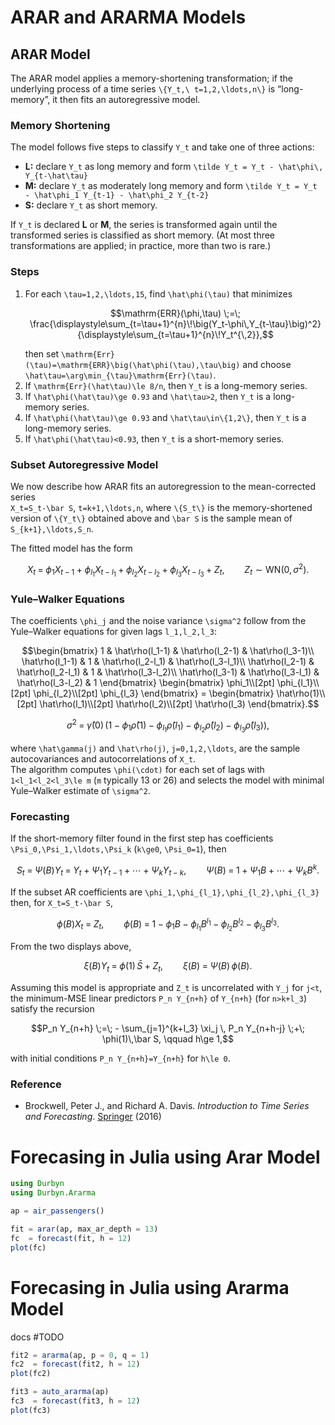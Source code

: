 # ARAR and ARARMA Models

## ARAR Model
The ARAR model applies a memory-shortening transformation; if the underlying process of a time series ``\{Y_t,\ t=1,2,\ldots,n\}`` is “long-memory”, it then fits an autoregressive model.

### Memory Shortening

The model follows five steps to classify ``Y_t`` and take one of three actions:

- **L:** declare ``Y_t`` as long memory and form ``\tilde Y_t = Y_t - \hat\phi\, Y_{t-\hat\tau}``
- **M:** declare ``Y_t`` as moderately long memory and form ``\tilde Y_t = Y_t - \hat\phi_1 Y_{t-1} - \hat\phi_2 Y_{t-2}``
- **S:** declare ``Y_t`` as short memory.

If ``Y_t`` is declared **L** or **M**, the series is transformed again until the transformed series is classified as short memory. (At most three transformations are applied; in practice, more than two is rare.)

### Steps

1. For each ``\tau=1,2,\ldots,15``, find ``\hat\phi(\tau)`` that minimizes  
   ```math
   \mathrm{ERR}(\phi,\tau) \;=\; 
   \frac{\displaystyle\sum_{t=\tau+1}^{n}\!\big(Y_t-\phi\,Y_{t-\tau}\big)^2}
        {\displaystyle\sum_{t=\tau+1}^{n}\!Y_t^{\,2}},
   ```
   then set ``\mathrm{Err}(\tau)=\mathrm{ERR}\big(\hat\phi(\tau),\tau\big)`` and choose  
   ``\hat\tau=\arg\min_{\tau}\mathrm{Err}(\tau)``.
2. If ``\mathrm{Err}(\hat\tau)\le 8/n``, then ``Y_t`` is a long-memory series.
3. If ``\hat\phi(\hat\tau)\ge 0.93`` and ``\hat\tau>2``, then ``Y_t`` is a long-memory series.
4. If ``\hat\phi(\hat\tau)\ge 0.93`` and ``\hat\tau\in\{1,2\}``, then ``Y_t`` is a long-memory series.
5. If ``\hat\phi(\hat\tau)<0.93``, then ``Y_t`` is a short-memory series.

### Subset Autoregressive Model

We now describe how ARAR fits an autoregression to the mean-corrected series  
``X_t=S_t-\bar S``, ``t=k+1,\ldots,n``, where ``\{S_t\}`` is the memory-shortened version of ``\{Y_t\}`` obtained above and ``\bar S`` is the sample mean of ``S_{k+1},\ldots,S_n``.

The fitted model has the form
```math
X_t \;=\; \phi_1 X_{t-1} \;+\; \phi_{l_1} X_{t-l_1} \;+\; \phi_{l_2} X_{t-l_2} \;+\; \phi_{l_3} X_{t-l_3} \;+\; Z_t,
\qquad Z_t \sim \mathrm{WN}(0,\sigma^2).
```

### Yule–Walker Equations

The coefficients ``\phi_j`` and the noise variance ``\sigma^2`` follow from the Yule–Walker equations for given lags ``l_1,l_2,l_3``:

```math
\begin{bmatrix}
1 & \hat\rho(l_1-1) & \hat\rho(l_2-1) & \hat\rho(l_3-1)\\
\hat\rho(l_1-1) & 1 & \hat\rho(l_2-l_1) & \hat\rho(l_3-l_1)\\
\hat\rho(l_2-1) & \hat\rho(l_2-l_1) & 1 & \hat\rho(l_3-l_2)\\
\hat\rho(l_3-1) & \hat\rho(l_3-l_1) & \hat\rho(l_3-l_2) & 1
\end{bmatrix}
\begin{bmatrix}
\phi_1\\[2pt]
\phi_{l_1}\\[2pt]
\phi_{l_2}\\[2pt]
\phi_{l_3}
\end{bmatrix}
=
\begin{bmatrix}
\hat\rho(1)\\[2pt]
\hat\rho(l_1)\\[2pt]
\hat\rho(l_2)\\[2pt]
\hat\rho(l_3)
\end{bmatrix}.
```

```math
\sigma^2 \;=\; \hat\gamma(0)\,\Big( 1 - \phi_1\hat\rho(1) - \phi_{l_1}\hat\rho(l_1) - \phi_{l_2}\hat\rho(l_2) - \phi_{l_3}\hat\rho(l_3) \Big),
```
where ``\hat\gamma(j)`` and ``\hat\rho(j)``, ``j=0,1,2,\ldots``, are the sample autocovariances and autocorrelations of ``X_t``.  
The algorithm computes ``\phi(\cdot)`` for each set of lags with ``1<l_1<l_2<l_3\le m`` (``m`` typically 13 or 26) and selects the model with minimal Yule–Walker estimate of ``\sigma^2``.

### Forecasting

If the short-memory filter found in the first step has coefficients ``\Psi_0,\Psi_1,\ldots,\Psi_k`` (``k\ge0``, ``\Psi_0=1``), then
```math
S_t \;=\; \Psi(B)Y_t \;=\; Y_t + \Psi_1 Y_{t-1} + \cdots + \Psi_k Y_{t-k},
\qquad
\Psi(B) \;=\; 1 + \Psi_1 B + \cdots + \Psi_k B^k .
```

If the subset AR coefficients are ``\phi_1,\phi_{l_1},\phi_{l_2},\phi_{l_3}`` then, for ``X_t=S_t-\bar S``, 
```math
\phi(B)X_t \;=\; Z_t, \qquad 
\phi(B) \;=\; 1 - \phi_1 B - \phi_{l_1} B^{l_1} - \phi_{l_2} B^{l_2} - \phi_{l_3} B^{l_3}.
```

From the two displays above,
```math
\xi(B)Y_t \;=\; \phi(1)\,\bar S \;+\; Z_t, 
\qquad \xi(B) \;=\; \Psi(B)\,\phi(B).
```

Assuming this model is appropriate and ``Z_t`` is uncorrelated with ``Y_j`` for ``j<t``, the minimum-MSE linear predictors ``P_n Y_{n+h}`` of ``Y_{n+h}`` (for ``n>k+l_3``) satisfy the recursion
```math
P_n Y_{n+h} \;=\; - \sum_{j=1}^{k+l_3} \xi_j \, P_n Y_{n+h-j} \;+\; \phi(1)\,\bar S, \qquad h\ge 1,
```
with initial conditions ``P_n Y_{n+h}=Y_{n+h}`` for ``h\le 0``.

### Reference
- Brockwell, Peter J., and Richard A. Davis. *Introduction to Time Series and Forecasting*. [Springer](https://link.springer.com/book/10.1007/978-3-319-29854-2) (2016)


# Forecasing in Julia using Arar Model

```julia
using Durbyn
using Durbyn.Ararma

ap = air_passengers()

fit = arar(ap, max_ar_depth = 13)
fc  = forecast(fit, h = 12)
plot(fc)

```
# Forecasing in Julia using Ararma Model
docs #TODO

```julia
fit2 = ararma(ap, p = 0, q = 1)
fc2  = forecast(fit2, h = 12)
plot(fc2)

fit3 = auto_ararma(ap)
fc3  = forecast(fit3, h = 12)
plot(fc3)
```
